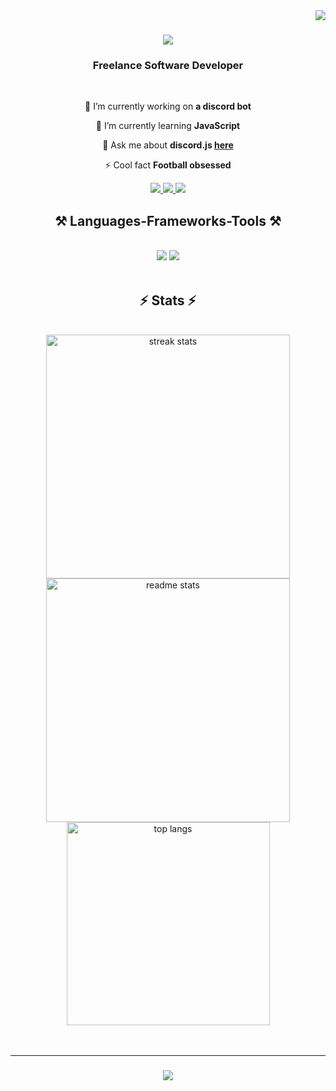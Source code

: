 <img align="right" src="https://visitor-badge.laobi.icu/badge?page_id=enesboy89.enesboy89" />

<h1 align="center">
    <img src="https://readme-typing-svg.herokuapp.com/?font=Righteous&size=35&center=true&vCenter=true&width=500&height=70&duration=4000&lines=Hi+There!+👋;+I'm+Enes+Boy!;" />
</h1>

<h3 align="center">Freelance Software Developer</h3>

<br/>

<div align="center">
 
 🔭 I’m currently working on **a discord bot**
 
 🌱 I’m currently learning **JavaScript**

 💬 Ask me about **discord.js [here](https://github.com/enesboy89/enesboy89/issues)**

 ⚡ Cool fact **Football obsessed**
 
 </div>
 
<div align="center"> 
  <a href="mailto:enes.boy@hotmail.com">
    <img src="https://img.shields.io/badge/Gmail-333333?style=for-the-badge&logo=gmail&logoColor=red" />
  </a>
  <a href="https://linkedin.com/in" target="_blank">
    <img src="https://img.shields.io/badge/LinkedIn-0077B5?style=for-the-badge&logo=linkedin&logoColor=white" target="_blank" />
  </a>
  <a href="https://biographyeno.unaux.com/" target="_blank">
     <img src="https://img.shields.io/badge/Portfolio-FF5722?style=for-the-badge&logo=todoist&logoColor=white" target="_blank" /> <!-- sqlite, safari, google-chrome are other good icon options -->
  </a>
</div>
 
<h2 align="center">⚒️ Languages-Frameworks-Tools ⚒️</h2>
<br/>
<div align="center">
    <img src="https://skillicons.dev/icons?i=html,css,pycharm,vscode,github,figma,node,discord,twitch,tailwind,git,r" />
    <img src="https://skillicons.dev/icons?i=discordjs,python,javascript" /><br>
</div>

<br/>

<h2 align="center">⚡ Stats ⚡</h2>
<br>
<div align=center>
  <img width=390 src="https://streak-stats.demolab.com/?user=enesboy89&count_private=true&theme=react&border_radius=10" alt="streak stats"/>
  <img width=390 src="https://github-readme-stats.vercel.app/api?username=enesboy89&count_private=true&show_icons=true&theme=react&rank_icon=github&border_radius=10" alt="readme stats" />
  <br/>
  <img width=325 align="center" src="https://github-readme-stats-enesboy89.vercel.app/api/top-langs/?username=enesboy89&hide=HTML&langs_count=8&layout=compact&theme=react&border_radius=10&size_weight=0.5&count_weight=0.5&exclude_repo=github-readme-stats" alt="top langs" />
</div>
<br/><br/>
<hr/>

<h3 align="center">
    <img src="https://readme-typing-svg.herokuapp.com/?font=Righteous&size=25&center=true&vCenter=true&width=500&height=70&duration=4000&lines=Thanks+for+visiting!+✌️;+Shoot+me+a+message+on+Linkedin!;">
</h3>

<br/>
